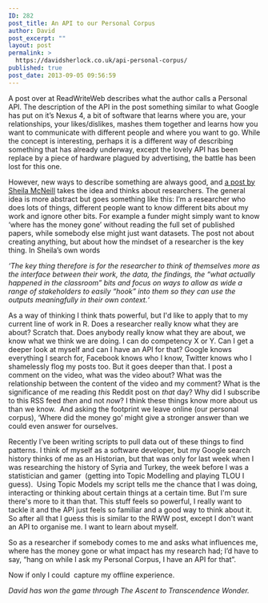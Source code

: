 ```yaml
---
ID: 282
post_title: An API to our Personal Corpus
author: David
post_excerpt: ""
layout: post
permalink: >
  https://davidsherlock.co.uk/api-personal-corpus/
published: true
post_date: 2013-09-05 09:56:59
---
```

A post over at ReadWriteWeb describes what the author calls a Personal API. The description of the API in the post something similar to what Google has put on it’s Nexus 4, a bit of software that learns where you are, your relationships, your likes/dislikes, mashes them together and learns how you want to communicate with different people and where you want to go. While the concept is interesting, perhaps it is a different way of describing something that has already underway, except the lovely API has been replace by a piece of hardware plagued by advertising, the battle has been lost for this one.

However, new ways to describe something are always good, and <a href="http://howsheilaseesit.wordpress.com/2013/08/29/research-as-a-service-the-researcher-as-an-api-oerrhub/" target="_blank">a post by Sheila McNeill</a> takes the idea and thinks about researchers. The general idea is more abstract but goes something like this: I’m a researcher who does lots of things, different people want to know different bits about my work and ignore other bits. For example a funder might simply want to know ‘where has the money gone’ without reading the full set of published papers, while somebody else might just want datasets. The post not about creating anything, but about how the mindset of a researcher is the key thing. In Sheila’s own words

<em>‘The key thing therefore is for the researcher to think of themselves more as the interface between their work, the data, the findings, the “what actually happened in the classroom” bits and focus on ways to allow as wide a range of stakeholders to easily “hook” into them so they can use the outputs meaningfully in their own context.‘</em>

As a way of thinking I think thats powerful, but I'd like to apply that to my current line of work in R. Does a researcher really know what they are about? Scratch that. Does anybody really know what they are about, we know what we think we are doing. I can do competency X or Y. Can I get a deeper look at myself and can I have an API for that? Google knows everything I search for, Facebook knows who I know, Twitter knows who I shamelessly flog my posts too. But it goes deeper than that. I post a comment on the video, what was the video about? What was the relationship between the content of the video and my comment? What is the significance of me reading <em>this</em> Reddit post on <em>that</em> day? Why did I subscribe to this RSS feed <em>then</em> and not <em>now</em>? I think these things know more about us than we know.  And asking the footprint we leave online (our personal corpus), ‘Where did the money go’ might give a stronger answer than we could even answer for ourselves.

Recently I’ve been writing scripts to pull data out of these things to find patterns. I think of myself as a software developer, but my Google search history thinks of me as an Historian, but that was only for last week when I was researching the history of Syria and Turkey, the week before I was a statistician and gamer  (getting into Topic Modelling and playing TLOU I guess).  Using Topic Models my script tells me the chance that I was doing, interacting or thinking about certain things at a certain time. But I'm sure there's more to it than that. This stuff feels so powerful, I really want to tackle it and the API just feels so familiar and a good way to think about it. So after all that I guess this is similar to the RWW post, except I don't want an API to organise me. I want to learn about myself.

So as a researcher if somebody comes to me and asks what influences me, where has the money gone or what impact has my research had; I’d have to say, “hang on while I ask my Personal Corpus, I have an API for that”.

Now if only I could  capture my offline experience.

<em>David has won the game through The Ascent to Transcendence Wonder.</em>

&nbsp;

&nbsp;

&nbsp;